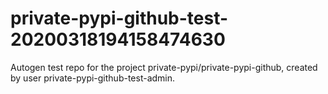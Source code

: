 # private-pypi-github-test-20200318194158474630
Autogen test repo for the project private-pypi/private-pypi-github, created by user private-pypi-github-test-admin.
